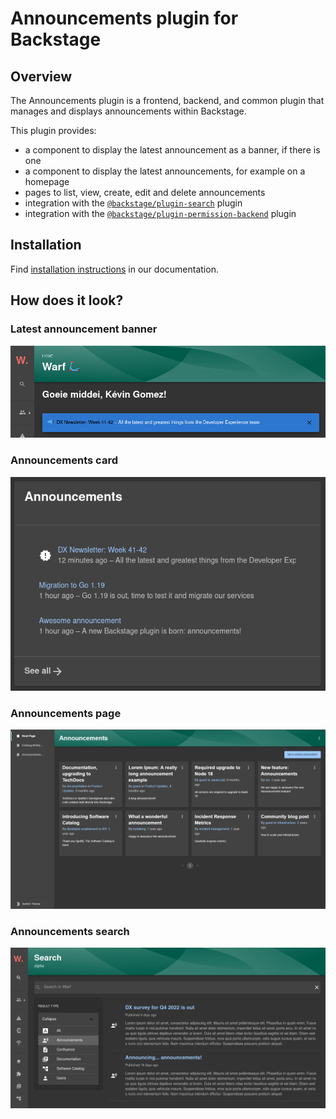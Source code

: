 # Announcements plugin for Backstage

## Overview

The Announcements plugin is a frontend, backend, and common plugin that manages and displays announcements within Backstage.

This plugin provides:

- a component to display the latest announcement as a banner, if there is one
- a component to display the latest announcements, for example on a homepage
- pages to list, view, create, edit and delete announcements
- integration with the [`@backstage/plugin-search`](https://github.com/backstage/backstage/tree/master/plugins/search) plugin
- integration with the [`@backstage/plugin-permission-backend`](https://github.com/backstage/backstage/tree/master/plugins/permission-backend) plugin

## Installation

Find [installation instructions](./docs/index.md#installation) in our documentation.

## How does it look?

### Latest announcement banner

![Latest announcement banner](./docs/images/announcement_banner.png)

### Announcements card

![Announcements card](./docs/images/announcements_card.png)

### Announcements page

![Announcements page](./docs/images/announcements_page.png)

### Announcements search

![Announcements search results](./docs/images/announcements_search.png)

